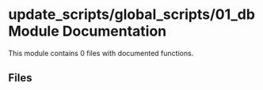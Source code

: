 # update_scripts/global_scripts/01_db Module Documentation

This module contains 0 files with documented functions.

## Files
